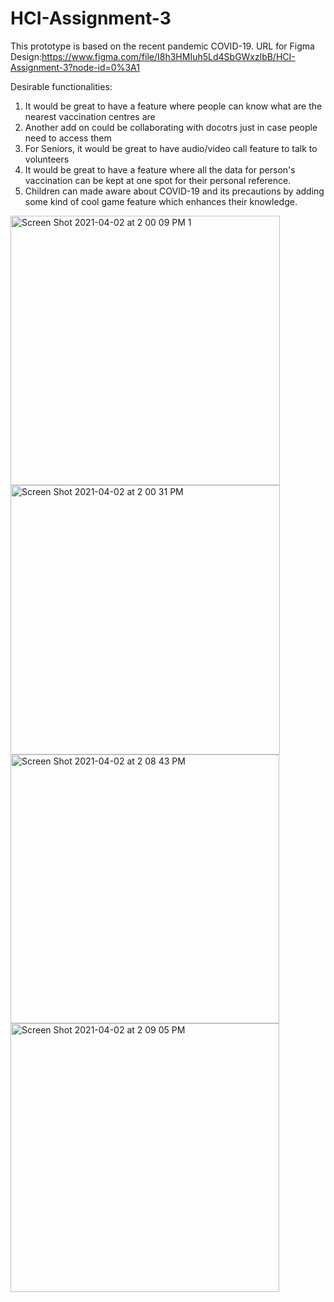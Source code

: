 # HCI-Assignment-3
This prototype is based on the recent pandemic COVID-19.
URL for Figma Design:https://www.figma.com/file/I8h3HMIuh5Ld4SbGWxzlbB/HCI-Assignment-3?node-id=0%3A1

Desirable functionalities:
1. It would be great to have a feature where people can know what are the nearest vaccination centres are
2. Another add on could be collaborating with docotrs just in case people need to access them
3. For Seniors, it would be great to have audio/video call feature to talk to volunteers
4. It would be great  to have a feature where all the data for person's vaccination can be kept at one spot for their personal reference.
5. Children can made aware about COVID-19 and its precautions by adding some kind of cool game feature which enhances their knowledge.

<img width="431" alt="Screen Shot 2021-04-02 at 2 00 09 PM 1" src="https://user-images.githubusercontent.com/48334837/113441733-d0bb4280-93bc-11eb-8a69-a899f38087e0.png">
<img width="431" alt="Screen Shot 2021-04-02 at 2 00 31 PM" src="https://user-images.githubusercontent.com/48334837/113441735-d2850600-93bc-11eb-9e09-18d299a03535.png">

<img width="430" alt="Screen Shot 2021-04-02 at 2 08 43 PM" src="https://user-images.githubusercontent.com/48334837/113441929-17a93800-93bd-11eb-9470-b756996b770e.png">
<img width="430" alt="Screen Shot 2021-04-02 at 2 09 05 PM" src="https://user-images.githubusercontent.com/48334837/113441933-1972fb80-93bd-11eb-96a2-54170713ce11.png">

